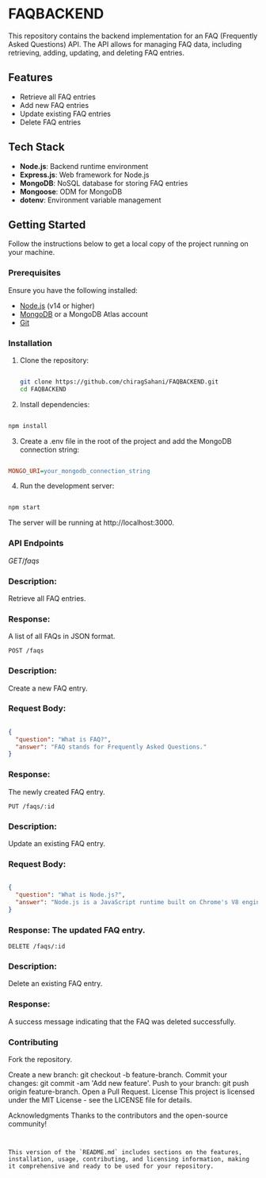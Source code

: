 # FAQBACKEND

This repository contains the backend implementation for an FAQ (Frequently Asked Questions) API. The API allows for managing FAQ data, including retrieving, adding, updating, and deleting FAQ entries.

## Features

- Retrieve all FAQ entries
- Add new FAQ entries
- Update existing FAQ entries
- Delete FAQ entries

## Tech Stack

- **Node.js**: Backend runtime environment
- **Express.js**: Web framework for Node.js
- **MongoDB**: NoSQL database for storing FAQ entries
- **Mongoose**: ODM for MongoDB
- **dotenv**: Environment variable management

## Getting Started

Follow the instructions below to get a local copy of the project running on your machine.

### Prerequisites

Ensure you have the following installed:

- [Node.js](https://nodejs.org/) (v14 or higher)
- [MongoDB](https://www.mongodb.com/) or a MongoDB Atlas account
- [Git](https://git-scm.com/)

### Installation

1. Clone the repository:

   ```bash
   
   git clone https://github.com/chiragSahani/FAQBACKEND.git
   cd FAQBACKEND

   ```
2. Install dependencies:

```bash

npm install

```
3. Create a .env file in the root of the project and add the MongoDB connection string:

```ini

MONGO_URI=your_mongodb_connection_string
```

4. Run the development server:

```bash

npm start

```
The server will be running at http://localhost:3000.

### API Endpoints

$`GET /faqs`$

### Description: 
Retrieve all FAQ entries.
### Response: 
A list of all FAQs in JSON format.

`POST /faqs`

### Description: 
Create a new FAQ entry.
### Request Body:

```json

{
  "question": "What is FAQ?",
  "answer": "FAQ stands for Frequently Asked Questions."
}

```
### Response: 
The newly created FAQ entry.

`PUT /faqs/:id`

### Description: 
Update an existing FAQ entry.
### Request Body:
```json

{
  "question": "What is Node.js?",
  "answer": "Node.js is a JavaScript runtime built on Chrome's V8 engine."
}

```
### Response: The updated FAQ entry.

`DELETE /faqs/:id`


### Description: 
Delete an existing FAQ entry.
### Response: 

A success message indicating that the FAQ was deleted successfully.

### Contributing
Fork the repository.

Create a new branch: git checkout -b feature-branch.
Commit your changes: git commit -am 'Add new feature'.
Push to your branch: git push origin feature-branch.
Open a Pull Request.
License
This project is licensed under the MIT License - see the LICENSE file for details.

Acknowledgments
Thanks to the contributors and the open-source community!
```pgsql


This version of the `README.md` includes sections on the features, installation, usage, contributing, and licensing information, making it comprehensive and ready to be used for your repository.
 ```







